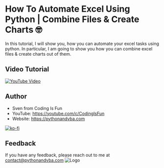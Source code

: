 # How To Automate Excel Using Python | Combine Files & Create Charts 🤓

In this tutorial, I will show you, how you can automate your excel tasks using python.
In particular, I am going to show you how you can combine excel files & create charts out of them.

## Video Tutorial

[![YouTube Video](https://img.youtube.com/vi/daeMTChs-r4/0.jpg)](https://youtu.be/daeMTChs-r4)

## Author

- Sven from Coding Is Fun
- YouTube: https://youtube.com/c/CodingIsFun
- Website: https://pythonandvba.com

[![ko-fi](https://ko-fi.com/img/githubbutton_sm.svg)](https://ko-fi.com/X7X47Q0EG)

## Feedback

If you have any feedback, please reach out to me at contact@pythonandvba.com
![Logo](https://content.screencast.com/users/jubbel3/folders/Snagit/media/c42ea34b-4057-4754-96b0-e8e05c866afb/08.18.2021-19.56.png)


